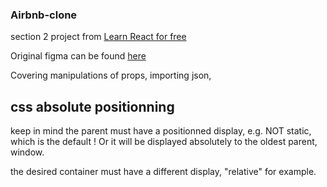 ### Airbnb-clone

section 2 project from [Learn React for free](https://scrimba.com/playlist/pqQgrcN)

Original figma can be found [here](https://www.figma.com/file/4YjrygFEXOcDp9AAnVFv7o/Airbnb-Experiences?node-id=0%3A1)

Covering manipulations of props, importing json,


## css absolute positionning

keep in mind the parent must have a positionned display, e.g. NOT static, which is the default ! Or it will be displayed absolutely to the oldest parent, window.

the desired container must have a different display, "relative" for example.
